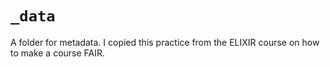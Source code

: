 # `_data`

A folder for metadata. I copied this practice from the ELIXIR
course on how to make a course FAIR.
